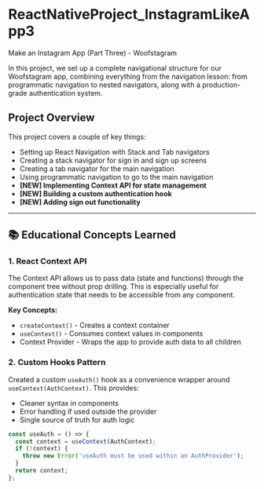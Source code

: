 # ReactNativeProject_InstagramLikeApp3

Make an Instagram App (Part Three) - Woofstagram

In this project, we set up a complete navigational structure for our Woofstagram app, combining everything from the navigation lesson: from programmatic navigation to nested navigators, along with a production-grade authentication system.

## Project Overview

This project covers a couple of key things:

- Setting up React Navigation with Stack and Tab navigators
- Creating a stack navigator for sign in and sign up screens
- Creating a tab navigator for the main navigation
- Using programmatic navigation to go to the main navigation
- **[NEW] Implementing Context API for state management**
- **[NEW] Building a custom authentication hook**
- **[NEW] Adding sign out functionality**

---

## 📚 Educational Concepts Learned

### 1. **React Context API**
The Context API allows us to pass data (state and functions) through the component tree without prop drilling. This is especially useful for authentication state that needs to be accessible from any component.

**Key Concepts:**
- `createContext()` - Creates a context container
- `useContext()` - Consumes context values in components
- Context Provider - Wraps the app to provide auth data to all children

### 2. **Custom Hooks Pattern**
Created a custom `useAuth()` hook as a convenience wrapper around `useContext(AuthContext)`. This provides:
- Cleaner syntax in components
- Error handling if used outside the provider
- Single source of truth for auth logic

```javascript
const useAuth = () => {
  const context = useContext(AuthContext);
  if (!context) {
    throw new Error('useAuth must be used within an AuthProvider');
  }
  return context;
};
